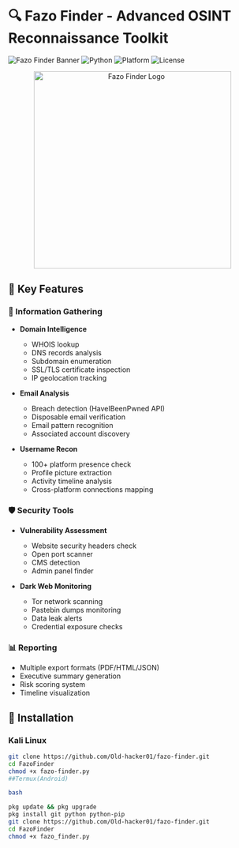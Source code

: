# 🔍 Fazo Finder - Advanced OSINT Reconnaissance Toolkit

![Fazo Finder Banner](https://img.shields.io/badge/Fazo_Finder-v2.1-red)
![Python](https://img.shields.io/badge/Python-3.8+-blue)
![Platform](https://img.shields.io/badge/Platform-Kali%20Linux%20%7C%20Termux-green)
![License](https://img.shields.io/badge/License-MIT-yellow)

<p align="center">
  <img src="https://i.imgur.com/JK7wLnD.png" alt="Fazo Finder Logo" width="400">
</p>

## 🌟 Key Features

### 🔎 Information Gathering
- **Domain Intelligence**
  - WHOIS lookup
  - DNS records analysis
  - Subdomain enumeration
  - SSL/TLS certificate inspection
  - IP geolocation tracking

- **Email Analysis**
  - Breach detection (HaveIBeenPwned API)
  - Disposable email verification
  - Email pattern recognition
  - Associated account discovery

- **Username Recon**
  - 100+ platform presence check
  - Profile picture extraction
  - Activity timeline analysis
  - Cross-platform connections mapping

### 🛡️ Security Tools
- **Vulnerability Assessment**
  - Website security headers check
  - Open port scanner
  - CMS detection
  - Admin panel finder

- **Dark Web Monitoring**
  - Tor network scanning
  - Pastebin dumps monitoring
  - Data leak alerts
  - Credential exposure checks

### 📊 Reporting
- Multiple export formats (PDF/HTML/JSON)
- Executive summary generation
- Risk scoring system
- Timeline visualization

## 🚀 Installation

### Kali Linux
```bash
git clone https://github.com/Old-hacker01/fazo-finder.git
cd FazoFinder
chmod +x fazo-finder.py
##Termux(Android)

bash

pkg update && pkg upgrade
pkg install git python python-pip
git clone https://github.com/Old-hacker01/fazo-finder.git
cd FazoFinder
chmod +x fazo_finder.py
